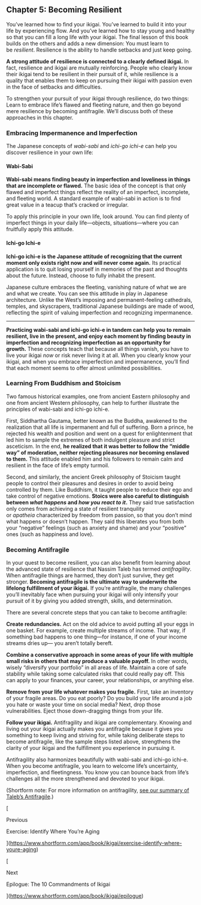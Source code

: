 ## Chapter 5: Becoming Resilient

You’ve learned how to find your ikigai. You’ve learned to build it into your life by experiencing flow. And you’ve learned how to stay young and healthy so that you can fill a long life with your ikigai. The final lesson of this book builds on the others and adds a new dimension: You must learn to be _resilient_. Resilience is the ability to handle setbacks and just keep going.

**A strong attitude of resilience is connected to a clearly defined ikigai.** In fact, resilience and ikigai are mutually reinforcing. People who clearly know their ikigai tend to be resilient in their pursuit of it, while resilience is a quality that enables them to keep on pursuing their ikigai with passion even in the face of setbacks and difficulties.

To strengthen your pursuit of your ikigai through resilience, do two things: Learn to embrace life’s flawed and fleeting nature, and then go beyond mere resilience by becoming antifragile. We’ll discuss both of these approaches in this chapter.

### Embracing Impermanence and Imperfection

The Japanese concepts of _wabi-sabi_ and _ichi-go ichi-e_ can help you discover resilience in your own life:

#### Wabi-Sabi

**Wabi-sabi means finding beauty in imperfection and loveliness in things that are incomplete or flawed.** The basic idea of the concept is that only flawed and imperfect things reflect the reality of an imperfect, incomplete, and fleeting world. A standard example of wabi-sabi in action is to find great value in a teacup that’s cracked or irregular.

To apply this principle in your own life, look around. You can find plenty of imperfect things in your daily life—objects, situations—where you can fruitfully apply this attitude.

#### Ichi-go Ichi-e

**Ichi-go ichi-e is the Japanese attitude of recognizing that the current moment only exists right now and will never come again.** Its practical application is to quit losing yourself in memories of the past and thoughts about the future. Instead, choose to fully inhabit the present.

Japanese culture embraces the fleeting, vanishing nature of what we are and what we create. You can see this attitude in play in Japanese architecture. Unlike the West’s imposing and permanent-feeling cathedrals, temples, and skyscrapers, traditional Japanese buildings are made of wood, reflecting the spirit of valuing imperfection and recognizing impermanence.

---

**Practicing wabi-sabi and ichi-go ichi-e in tandem can help you to remain resilient, live in the present, and enjoy each moment by finding beauty in imperfection and recognizing imperfection as an opportunity for growth.** These concepts teach that because all things vanish, you have to live your ikigai _now_ or risk never living it at all. When you clearly know your ikigai, and when you embrace imperfection and impermanence, you’ll find that each moment seems to offer almost unlimited possibilities.

### Learning From Buddhism and Stoicism

Two famous historical examples, one from ancient Eastern philosophy and one from ancient Western philosophy, can help to further illustrate the principles of wabi-sabi and ichi-go ichi-e.

First, Siddhartha Gautama, better known as the Buddha, awakened to the realization that all life is impermanent and full of suffering. Born a prince, he rejected his wealth and position and went on a quest for enlightenment that led him to sample the extremes of both indulgent pleasure and strict asceticism. In the end, **he realized that it was better to follow the “middle way” of moderation, neither rejecting pleasures nor becoming enslaved to them.** This attitude enabled him and his followers to remain calm and resilient in the face of life’s empty turmoil.

Second, and similarly, the ancient Greek philosophy of Stoicism taught people to control their pleasures and desires in order to avoid being controlled by them. Like Buddhism, it taught people to reduce their ego and take control of negative emotions. **Stoics were also careful to distinguish between _what happens_ and _how you react to it_.** They said true satisfaction only comes from achieving a state of resilient tranquility or _apatheia_ characterized by freedom from passion, so that you don’t mind what happens or doesn’t happen. They said this liberates you from both your “negative” feelings (such as anxiety and shame) and your “positive” ones (such as happiness and love).

### Becoming Antifragile

In your quest to become resilient, you can also benefit from learning about the advanced state of resilience that Nassim Taleb has termed _antifragility_. When antifragile things are harmed, they don’t just survive, they get stronger. **Becoming antifragile is the ultimate way to underwrite the lifelong fulfillment of your ikigai.** If you’re antifragile, the many challenges you’ll inevitably face when pursuing your ikigai will only intensify your pursuit of it by giving you added strength, skills, and determination.

There are several concrete steps that you can take to become antifragile:

**Create redundancies.** Act on the old advice to avoid putting all your eggs in one basket. For example, create multiple streams of income. That way, if something bad happens to one thing—for instance, if one of your income streams dries up— you aren’t totally bereft.

**Combine a conservative approach in some areas of your life with multiple small risks in others that may produce a valuable payoff.** In other words, wisely “diversify your portfolio” in all areas of life. Maintain a core of safe stability while taking some calculated risks that could really pay off. This can apply to your finances, your career, your relationships, or anything else.

**Remove from your life whatever makes you fragile.** First, take an inventory of your fragile areas. Do you eat poorly? Do you build your life around a job you hate or waste your time on social media? Next, drop those vulnerabilities. Eject those down-dragging things from your life.

**Follow your ikigai.** Antifragility and ikigai are complementary. Knowing and living out your ikigai actually makes you antifragile because it gives you something to keep living and striving for, while taking deliberate steps to become antifragile, like the sample steps listed above, strengthens the clarity of your ikigai and the fulfillment you experience in pursuing it.

Antifragility also harmonizes beautifully with wabi-sabi and ichi-go ichi-e. When you become antifragile, you learn to welcome life’s uncertainty, imperfection, and fleetingness. You know you can bounce back from life’s challenges all the more strengthened and devoted to your ikigai.

(Shortform note: For more information on antifragility, [see our summary of Taleb’s Antifragile](https://www.shortform.com/app/book/antifragile/1-page-summary).)

[

Previous

Exercise: Identify Where You’re Aging

](https://www.shortform.com/app/book/ikigai/exercise-identify-where-youre-aging)

[

Next

Epilogue: The 10 Commandments of Ikigai

](https://www.shortform.com/app/book/ikigai/epilogue)